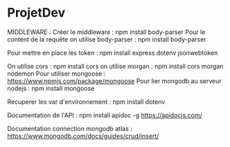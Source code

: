 # ProjetDev

MIDDLEWARE :
Créer le middleware : npm install body-parser
Pour le content de la requête on utilise body-parser : npm install body-parser

Pour mettre en place les token :
npm install express dotenv jsonwebtoken

On utilise cors  : npm install cors
on utilise morgan : npm install cors morgan nodemon
Pour utiliser mongoose : <https://www.npmjs.com/package/mongoose>
Pour lier mongodb au serveur nodejs : npm install mongoose

Recuperer les var d'environnement : npm install dotenv

Documentation de l'API : npm install apidoc -g
<https://apidocjs.com/>

Documentation connection mongodb atlas :
<https://www.mongodb.com/docs/guides/crud/insert/>
